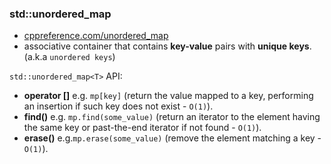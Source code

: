 ### std::unordered_map
* [cppreference.com/unordered_map](https://en.cppreference.com/w/cpp/container/unordered_map)
*  associative container that contains **key-value** pairs with **unique keys**. (a.k.a `unordered keys`)

`std::unordered_map<T>` API:
* **operator []** e.g. `mp[key]` (return the value mapped to a key, performing an insertion if such key does not exist - `O(1)`).
* **find()** e.g. `mp.find(some_value)` (return an iterator to the element having the same key or past-the-end iterator if not found - `O(1)`).
* **erase()** e.g.`mp.erase(some_value)` (remove the element matching a key - `O(1)`). 